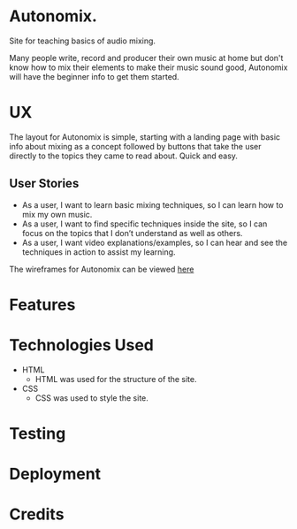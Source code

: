 # Autonomix. 

Site for teaching basics of audio mixing.

Many people write, record and producer their own music at home but don't know how to mix their elements to make their music sound good, Autonomix will have the beginner info to get them started. 

# UX

The layout for Autonomix is simple, starting with a landing page with basic info about mixing as a concept followed by buttons that take the user directly to the topics they came to read about. Quick and easy. 


## User Stories

- As a user, I want to learn basic mixing techniques, so I can learn how to mix my own music. 
- As a user, I want to find specific techniques inside the site, so I can focus on the topics that I don’t understand as well as others.
- As a user, I want video explanations/examples, so I can hear and see the techniques in action to assist my learning.

The wireframes for Autonomix can be viewed [here](https://www.dropbox.com/s/2ybowtp4rlgvrix/autonomix_wireframes.pdf?dl=0)

# Features

# Technologies Used

 - HTML
    - HTML was used for the structure of the site.
 - CSS
    - CSS was used to style the site.

# Testing

# Deployment

# Credits 